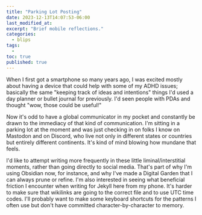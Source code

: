 ```yaml
---
title: "Parking Lot Posting"
date: 2023-12-13T14:07:53-06:00
last_modified_at:  
excerpt: "Brief mobile reflections."  
categories: 
  - blips
tags: 
  -   
toc: true
published: true
---
```


When I first got a smartphone so many years ago, I was excited mostly about having a device that could help with some of my ADHD issues; basically the same "keeping track of ideas and intentions" things I'd used a day planner or bullet journal for previously. I'd seen people with PDAs and thought "wow, those could be useful!"  

Now it's odd to have a global communicator in my pocket and constantly be drawn to the immediacy of that kind of communication. I'm sitting in a parking lot at the moment and was just checking in on folks I know on Mastodon and on Discord, who live not only in different states or countries but entirely different continents. It's kind of mind blowing how mundane that feels.  

I'd like to attempt writing more frequently in these little liminal/interstitial moments, rather than going directly to social media. That's part of why I'm using Obsidian now, for instance, and why I've made a Digital Garden that I can always prune or refine. I'm also interested in seeing what beneficial friction I encounter when writing for Jekyll here from my phone. It's harder to make sure that wikilinks are going to the correct file and to use UTC time codes. I'll probably want to make some keyboard shortcuts for the patterns I often use but don't have committed character-by-character to memory.